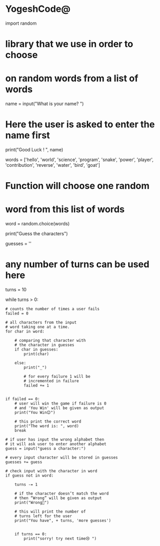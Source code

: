 # YogeshCode@
import random
# library that we use in order to choose
# on random words from a list of words

name = input("What is your name? ")
# Here the user is asked to enter the name first

print("Good Luck ! ", name)

words = ['hello', 'world', 'science', 'program',
		'snake', 'power', 'player', 'contribution',
		'reverse', 'water', 'bird', 'goat']

# Function will choose one random
# word from this list of words
word = random.choice(words)


print("Guess the characters")

guesses = ''

# any number of turns can be used here
turns = 10


while turns > 0:
	
	# counts the number of times a user fails
	failed = 0
	
	# all characters from the input
	# word taking one at a time.
	for char in word:
		
		# comparing that character with
		# the character in guesses
		if char in guesses:
			print(char)
			
		else:
			print("_")
			
			# for every failure 1 will be
			# incremented in failure
			failed += 1
			

	if failed == 0:
		# user will win the game if failure is 0
		# and 'You Win' will be given as output
		print("You Win😊")
		
		# this print the correct word
		print("The word is: ", word)
		break
	
	# if user has input the wrong alphabet then
	# it will ask user to enter another alphabet
	guess = input("guess a character:")
	
	# every input character will be stored in guesses
	guesses += guess
	
	# check input with the character in word
	if guess not in word:
		
		turns -= 1
		
		# if the character doesn’t match the word
		# then “Wrong” will be given as output
		print("Wrong🤞")
		
		# this will print the number of
		# turns left for the user
		print("You have", + turns, 'more guesses')
		
		
		if turns == 0:
			print("sorry! try next time😢 ")
